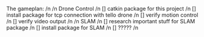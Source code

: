 The gameplan: /n
/n
Drone Control /n
[] catkin package for this project /n
[] install package for tcp connection with tello drone /n
[] verify motion control /n
[] verify video output /n
/n
SLAM /n
[] research important stuff for SLAM package /n
[] install package for SLAM /n
[] ????? /n
